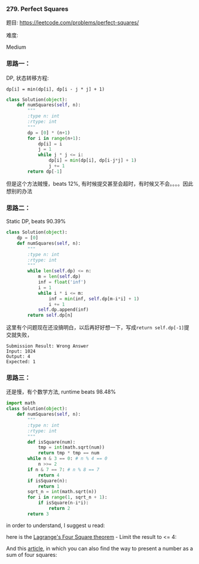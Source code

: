 
### 279. Perfect Squares


题目:
<https://leetcode.com/problems/perfect-squares/>


难度:

Medium

### 思路一：
DP, 状态转移方程:

```dp[i] = min(dp[i], dp[i - j * j] + 1)```




```python
class Solution(object):
    def numSquares(self, n):
        """
        :type n: int
        :rtype: int
        """
        dp = [0] * (n+1)
        for i in range(n+1):
            dp[i] = i
            j = 1
            while j * j <= i:
                dp[i] = min(dp[i], dp[i-j*j] + 1)
                j += 1
        return dp[-1]
```
但是这个方法贼慢，beats 12%, 有时候提交甚至会超时，有时候又不会。。。。因此想别的办法

### 思路二：

Static DP, beats 90.39%

```python
class Solution(object):
    dp = [0]
    def numSquares(self, n):
        """
        :type n: int
        :rtype: int
        """
        while len(self.dp) <= n:
            m = len(self.dp)
            inf = float('inf')
            i = 1
            while i * i <= m:
                inf = min(inf, self.dp[m-i*i] + 1)
                i += 1
            self.dp.append(inf)
        return self.dp[n]
```
这里有个问题现在还没搞明白，以后再好好想一下，写成```return self.dp[-1]```提交就失败，
```
Submission Result: Wrong Answer
Input: 1024
Output: 4
Expected: 1
```

### 思路三：

还是慢，有个数学方法, runtime beats 98.48%
```python
import math
class Solution(object):
    def numSquares(self, n):
        """
        :type n: int
        :rtype: int
        """
        def isSquare(num):
            tmp = int(math.sqrt(num))
            return tmp * tmp == num
        while n & 3 == 0: # n % 4 == 0 
            n >>= 2
        if n & 7 == 7: # n % 8 == 7
            return 4
        if isSquare(n):
            return 1
        sqrt_n = int(math.sqrt(n))
        for i in range(1, sqrt_n + 1):
            if isSquare(n-i*i):
                return 2
        return 3
```
in order to understand, I suggest u read:

here is the [Lagrange's Four Square theorem](https://en.wikipedia.org/wiki/Lagrange%27s_four-square_theorem
) - Limit the result to <= 4:

And this [article](http://www.alpertron.com.ar/4SQUARES.HTM), in which you can also find the way to present a number as a sum of four squares:


